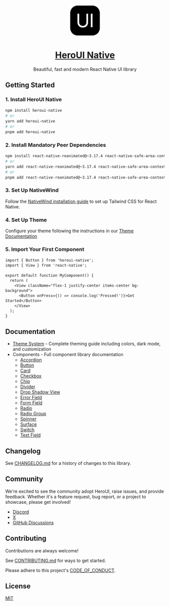 <p align="center">
  <a href="https://heroui.com">
      <img width="20%" src="https://raw.githubusercontent.com/heroui-inc/heroui/main/apps/docs/public/isotipo.png" alt="heroui" />
      <h1 align="center">HeroUI Native</h1>
  </a>
</p>

<p align="center">
  Beautiful, fast and modern React Native UI library
</p>

## Getting Started

### 1. Install HeroUI Native

```bash
npm install heroui-native
# or
yarn add heroui-native
# or
pnpm add heroui-native
```

### 2. Install Mandatory Peer Dependencies

```bash
npm install react-native-reanimated@~3.17.4 react-native-safe-area-context@5.4.0 react-native-svg@^15.12.1 tailwind-variants@^2.0.1 tailwind-merge@^3.3.1
# or
yarn add react-native-reanimated@~3.17.4 react-native-safe-area-context@5.4.0 react-native-svg@^15.12.1 tailwind-variants@^2.0.1 tailwind-merge@^3.3.1
# or
pnpm add react-native-reanimated@~3.17.4 react-native-safe-area-context@5.4.0 react-native-svg@^15.12.1 tailwind-variants@^2.0.1 tailwind-merge@^3.3.1
```

### 3. Set Up NativeWind

Follow the [NativeWind installation guide](https://www.nativewind.dev/docs/getting-started/installation) to set up Tailwind CSS for React Native.

### 4. Set Up Theme

Configure your theme following the instructions in our [Theme Documentation](./src/theme/theme.md)

### 5. Import Your First Component

```tsx
import { Button } from 'heroui-native';
import { View } from 'react-native';

export default function MyComponent() {
  return (
    <View className="flex-1 justify-center items-center bg-background">
      <Button onPress={() => console.log('Pressed!')}>Get Started</Button>
    </View>
  );
}
```

## Documentation

- [Theme System](./src/theme/theme.md) - Complete theming guide including colors, dark mode, and customization
- Components - Full component library documentation
  - [Accordion](./src/components/accordion/accordion.md)
  - [Button](./src/components/button/button.md)
  - [Card](./src/components/card/card.md)
  - [Checkbox](./src/components/checkbox/checkbox.md)
  - [Chip](./src/components/chip/chip.md)
  - [Divider](./src/components/divider/divider.md)
  - [Drop Shadow View](./src/components/drop-shadow-view/drop-shadow-view.md)
  - [Error Field](./src/components/error-field/error-field.md)
  - [Form Field](./src/components/form-field/form-field.md)
  - [Radio](./src/components/radio/radio.md)
  - [Radio Group](./src/components/radio-group/radio-group.md)
  - [Spinner](./src/components/spinner/spinner.md)
  - [Surface](./src/components/surface/surface.md)
  - [Switch](./src/components/switch/switch.md)
  - [Text Field](./src/components/text-field/text-field.md)

## Changelog

See [CHANGELOG.md](./CHANGELOG.md) for a history of changes to this library.

## Community

We're excited to see the community adopt HeroUI, raise issues, and provide feedback.
Whether it's a feature request, bug report, or a project to showcase, please get involved!

- [Discord](https://discord.gg/9b6yyZKmH4)
- [X](https://x.com/hero_ui)
- [GitHub Discussions](https://github.com/heroui-inc/heroui/discussions)

## Contributing

Contributions are always welcome!

See [CONTRIBUTING.md](https://github.com/heroui-inc/heroui-native/blob/main/CONTRIBUTING.md) for ways to get started.

Please adhere to this project's [CODE_OF_CONDUCT](https://github.com/heroui-inc/heroui-native/blob/main/CODE_OF_CONDUCT.md).

## License

[MIT](./LICENSE)
